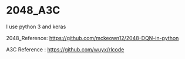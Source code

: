 # 2048_A3C

I use python 3
  and keras
  
  
2048_Reference: https://github.com/mckeown12/2048-DQN-in-python

A3C Reference : https://github.com/wuyx/rlcode
